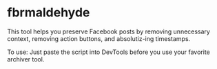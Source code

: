 fbrmaldehyde
============

This tool helps you preserve Facebook posts by removing unnecessary context,
removing action buttons, and absolutiz-ing timestamps.

To use: Just paste the script into DevTools before you use your favorite
archiver tool.
